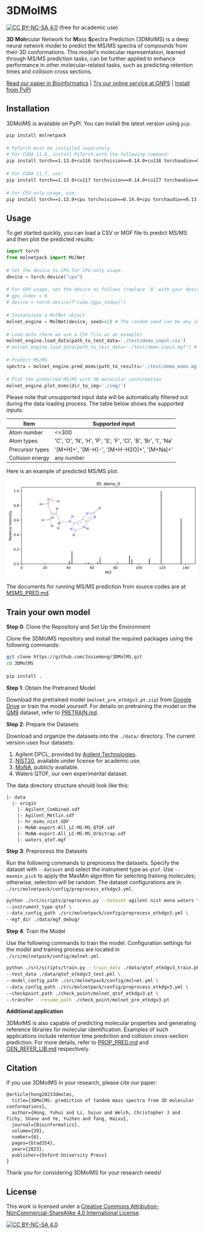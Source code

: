 # 3DMolMS

[![CC BY-NC-SA 4.0][cc-by-nc-sa-shield]][cc-by-nc-sa] (free for academic use) 

**3D** **Mol**ecular Network for **M**ass **S**pectra Prediction (3DMolMS) is a deep neural network model to predict the MS/MS spectra of compounds from their 3D conformations. This model's molecular representation, learned through MS/MS prediction tasks, can be further applied to enhance performance in other molecular-related tasks, such as predicting retention times and collision cross sections. 

[Read our paper in Bioinformatics](https://academic.oup.com/bioinformatics/article/39/6/btad354/7186501) | [Try our online service at GNPS](https://spectrumprediction.gnps2.org) | [Install from PyPI](https://pypi.org/project/molnetpack/1.1.0/)



## Installation

3DMolMS is available on PyPI. You can install the latest version using `pip`:

```bash
pip install molnetpack

# PyTorch must be installed separately. 
# For CUDA 11.6, install PyTorch with the following command:
pip install torch==1.13.0+cu116 torchvision==0.14.0+cu116 torchaudio==0.13.0 --extra-index-url https://download.pytorch.org/whl/cu116

# For CUDA 11.7, use:
pip install torch==1.13.0+cu117 torchvision==0.14.0+cu117 torchaudio==0.13.0 --extra-index-url https://download.pytorch.org/whl/cu117

# For CPU-only usage, use:
pip install torch==1.13.0+cpu torchvision==0.14.0+cpu torchaudio==0.13.0 --extra-index-url https://download.pytorch.org/whl/cpu
```



## Usage

To get started quickly, you can load a CSV or MGF file to predict MS/MS and then plot the predicted results:

```python
import torch
from molnetpack import MolNet

# Set the device to CPU for CPU-only usage:
device = torch.device("cpu")

# For GPU usage, set the device as follows (replace '0' with your desired GPU index):
# gpu_index = 0
# device = torch.device(f"cuda:{gpu_index}")

# Instantiate a MolNet object
molnet_engine = MolNet(device, seed=42) # The random seed can be any integer. 

# Load data (here we use a CSV file as an example)
molnet_engine.load_data(path_to_test_data='./test/demo_input.csv')
# molnet_engine.load_data(path_to_test_data='./test/demo_input.mgf') # MGF file is also supported

# Predict MS/MS
spectra = molnet_engine.pred_msms(path_to_results='./test/demo_msms.mgf')

# Plot the predicted MS/MS with 3D molecular conformation
molnet_engine.plot_msms(dir_to_img='./img/')
```

Please note that unsupported input data will be automatically filtered out during the data loading process. The table below shows the supported inputs: 

| Item             | Supported input                                               |
|------------------|---------------------------------------------------------------|
| Atom number      | <=300                                                         |
| Atom types       | 'C', 'O', 'N', 'H', 'P', 'S', 'F', 'Cl', 'B', 'Br', 'I', 'Na' |
| Precursor types  | '[M+H]+', '[M-H]-', '[M+H-H2O]+', '[M+Na]+'                   |
| Collision energy | any number                                                    |

Here is an example of predicted MS/MS plot. 

<p align="center">
  <img src='img/demo_0.png' width='600'>
</p> 

The documents for running MS/MS prediction from source codes are at [MSMS_PRED.md](docs/MSMS_PRED.md). 



## Train your own model

**Step 0**: Clone the Repository and Set Up the Environment

Clone the 3DMolMS repository and install the required packages using the following commands:

```bash
git clone https://github.com/JosieHong/3DMolMS.git
cd 3DMolMS

pip install .
```

**Step 1**: Obtain the Pretrained Model

Download the pretrained model (`molnet_pre_etkdgv3.pt.zip`) from [Google Drive](https://drive.google.com/drive/folders/1fWx3d8vCPQi-U-obJ3kVL3XiRh75x5Ce?usp=drive_link) or train the model yourself. For details on pretraining the model on the [QM9](https://figshare.com/collections/Quantum_chemistry_structures_and_properties_of_134_kilo_molecules/978904) dataset, refer to [PRETRAIN.md](docs/PRETRAIN.md).

**Step 2**: Prepare the Datasets

Download and organize the datasets into the `./data/` directory. The current version uses four datasets:

1. Agilent DPCL, provided by [Agilent Technologies](https://www.agilent.com/).
2. [NIST20](https://www.nist.gov/programs-projects/nist23-updates-nist-tandem-and-electron-ionization-spectral-libraries), available under license for academic use.
3. [MoNA](https://mona.fiehnlab.ucdavis.edu/downloads), publicly available.
4. Waters QTOF, our own experimental dataset.

The data directory structure should look like this:

```plaintext
|- data
  |- origin
    |- Agilent_Combined.sdf
    |- Agilent_Metlin.sdf
    |- hr_msms_nist.SDF
    |- MoNA-export-All_LC-MS-MS_QTOF.sdf
    |- MoNA-export-All_LC-MS-MS_Orbitrap.sdf
    |- waters_qtof.mgf
```

**Step 3**: Preprocess the Datasets

Run the following commands to preprocess the datasets. Specify the dataset with `--dataset` and select the instrument type as `qtof`. Use `--maxmin_pick` to apply the MaxMin algorithm for selecting training molecules; otherwise, selection will be random. The dataset configurations are in `./src/molnetpack/config/preprocess_etkdgv3.yml`.

```bash
python ./src/scripts/preprocess.py --dataset agilent nist mona waters \
--instrument_type qtof \
--data_config_path ./src/molnetpack/config/preprocess_etkdgv3.yml \
--mgf_dir ./data/mgf_debug/
```

**Step 4**: Train the Model

Use the following commands to train the model. Configuration settings for the model and training process are located in `./src/molnetpack/config/molnet.yml`.

```bash
python ./src/scripts/train.py --train_data ./data/qtof_etkdgv3_train.pkl \
--test_data ./data/qtof_etkdgv3_test.pkl \
--model_config_path ./src/molnetpack/config/molnet.yml \
--data_config_path ./src/molnetpack/config/preprocess_etkdgv3.yml \
--checkpoint_path ./check_point/molnet_qtof_etkdgv3.pt \
--transfer --resume_path ./check_point/molnet_pre_etkdgv3.pt
```

**Additional application**

3DMolMS is also capable of predicting molecular properties and generating reference libraries for molecular identification. Examples of such applications include retention time prediction and collision cross-section prediction. For more details, refer to [PROP_PRED.md](docs/PROP_PRED.md) and [GEN_REFER_LIB.md](docs/GEN_REFER_LIB.md) respectively. 



## Citation

If you use 3DMolMS in your research, please cite our paper:

```
@article{hong20233dmolms,
  title={3DMolMS: prediction of tandem mass spectra from 3D molecular conformations},
  author={Hong, Yuhui and Li, Sujun and Welch, Christopher J and Tichy, Shane and Ye, Yuzhen and Tang, Haixu},
  journal={Bioinformatics},
  volume={39},
  number={6},
  pages={btad354},
  year={2023},
  publisher={Oxford University Press}
}
```

Thank you for considering 3DMolMS for your research needs!

## License

This work is licensed under a
[Creative Commons Attribution-NonCommercial-ShareAlike 4.0 International License][cc-by-nc-sa].

[![CC BY-NC-SA 4.0][cc-by-nc-sa-image]][cc-by-nc-sa]

[cc-by-nc-sa]: http://creativecommons.org/licenses/by-nc-sa/4.0/
[cc-by-nc-sa-image]: https://licensebuttons.net/l/by-nc-sa/4.0/88x31.png
[cc-by-nc-sa-shield]: https://img.shields.io/badge/License-CC%20BY--NC--SA%204.0-lightgrey.svg